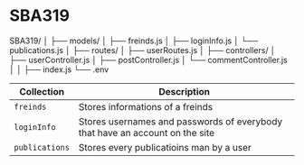 # SBA319

SBA319/
│
├── models/
│   ├── freinds.js
│   ├── loginInfo.js
│   └── publications.js
│
├── routes/
│   ├── userRoutes.js
│
├── controllers/
│   ├── userController.js
│   ├── postController.js
│   └── commentController.js
│
│
├── index.js
└── .env

| Collection     | Description                                                                 |
| ---------------| --------------------------------------------------------------------------- |
| `freinds`      | Stores informations of a freinds                                            |
| `loginInfo`    | Stores usernames and passwords of everybody that have an account on the site|
| `publications` | Stores every publicatioins man by a user                                    |
